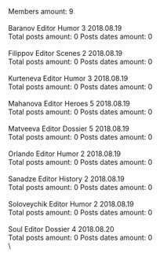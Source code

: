 Members amount: 9\
\
Baranov	Editor Humor 3 2018.08.19\
Total posts amount: 0	Posts dates amount: 0\
\
Filippov	Editor Scenes 2 2018.08.19\
Total posts amount: 0	Posts dates amount: 0\
\
Kurteneva	Editor Humor 3 2018.08.19\
Total posts amount: 0	Posts dates amount: 0\
\
Mahanova	Editor Heroes 5 2018.08.19\
Total posts amount: 0	Posts dates amount: 0\
\
Matveeva	Editor Dossier 5 2018.08.19\
Total posts amount: 0	Posts dates amount: 0\
\
Orlando	Editor Humor 2 2018.08.19\
Total posts amount: 0	Posts dates amount: 0\
\
Sanadze	Editor History 2 2018.08.19\
Total posts amount: 0	Posts dates amount: 0\
\
Soloveychik	Editor Humor 2 2018.08.19\
Total posts amount: 0	Posts dates amount: 0\
\
Soul	Editor Dossier 4 2018.08.20\
Total posts amount: 0	Posts dates amount: 0\
\
